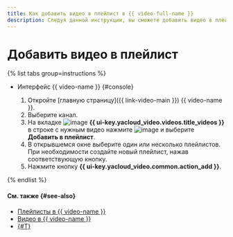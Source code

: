 ```yaml
---
title: Как добавить видео в плейлист в {{ video-full-name }}
description: Следуя данной инструкции, вы сможете добавить видео в плейлист в сервисе {{ video-name }}.
---
```


# Добавить видео в плейлист

{% list tabs group=instructions %}

- Интерфейс {{ video-name }} {#console}

  1. Откройте [главную страницу]({{ link-video-main }}) {{ video-name }}.
  1. Выберите канал.
  1. На вкладке ![image](../../../_assets/console-icons/circle-play.svg) **{{ ui-key.yacloud_video.videos.title_videos }}** в строке с нужным видео нажмите ![image](../../../_assets/console-icons/ellipsis.svg) и выберите **Добавить в плейлист**.
  1. В открывшемся окне выберите один или несколько плейлистов. При необходимости создайте новый плейлист, нажав соответствующую кнопку.
  1. Нажмите кнопку **{{ ui-key.yacloud_video.common.action_add }}**.

{% endlist %}

#### См. также {#see-also}

* [Плейлисты в {{ video-name }}](../../concepts/playlists.md)
* [Видео в {{ video-name }}](../../concepts/videos.md)
* [{#T}](../playlists/get-link.md)